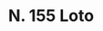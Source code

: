 ---
title: "N. 155 Loto"
permalink: "/edition/plant155/"
plant-name: "N. 155"
plant-number: "155"
plant-xml: "/assets/xml/plant155.xml"
plant-img1: "/assets/img/plant155_verso.jpg"
plant-img2: "/assets/img/plant155.jpg"
plant-title: "N. 155 Loto"
plant-wfo-link: "http://www.worldfloraonline.org/taxon/wfo-0000593422"
plant-kew-link: ""
plant-taxon-content: "Celtis australis L."
layout: single-xml
---